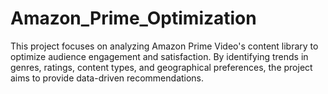 # Amazon_Prime_Optimization
This project focuses on analyzing Amazon Prime Video's content library to optimize audience engagement and satisfaction. By identifying trends in genres, ratings, content types, and geographical preferences, the project aims to provide data-driven recommendations.

